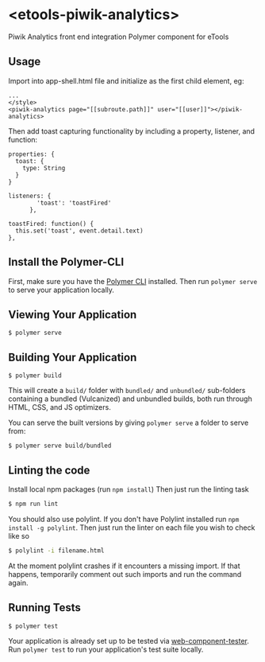 # \<etools-piwik-analytics\>

Piwik Analytics front end integration Polymer component for eTools

## Usage

Import into app-shell.html file and initialize as the first child element, eg:

```
...
</style>
<piwik-analytics page="[[subroute.path]]" user="[[user]]"></piwik-analytics>
```

Then add toast capturing functionality by including a property, listener, and function:
```
properties: {
  toast: {
    type: String
  }
}

listeners: {
        'toast': 'toastFired'
      },

toastFired: function() {
  this.set('toast', event.detail.text)
},
```

## Install the Polymer-CLI

First, make sure you have the [Polymer CLI](https://www.npmjs.com/package/polymer-cli) installed. Then run `polymer serve` to serve your application locally.

## Viewing Your Application

```
$ polymer serve
```

## Building Your Application

```
$ polymer build
```

This will create a `build/` folder with `bundled/` and `unbundled/` sub-folders
containing a bundled (Vulcanized) and unbundled builds, both run through HTML,
CSS, and JS optimizers.

You can serve the built versions by giving `polymer serve` a folder to serve
from:

```
$ polymer serve build/bundled
```

## Linting the code

Install local npm packages (run `npm install`)
Then just run the linting task

```bash
$ npm run lint
```
You should also use polylint. If you don't have Polylint installed run `npm install -g polylint`.
Then just run the linter on each file you wish to check like so

```bash
$ polylint -i filename.html
```
At the moment polylint crashes if it encounters a missing import. If that happens, temporarily comment out such imports and run the command again.

## Running Tests

```
$ polymer test
```

Your application is already set up to be tested via [web-component-tester](https://github.com/Polymer/web-component-tester). Run `polymer test` to run your application's test suite locally.
